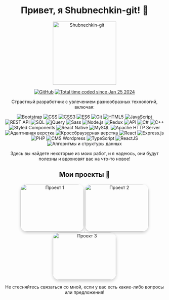 <h1 align="center">Привет, я Shubnechkin-git! 👋</h1>

<p align="center">
  <img src="https://avatars.githubusercontent.com/u/51329173?v=4" width="200" height="200" alt="Shubnechkin-git">
</p>

<p align="center">
  <a href="https://github.com/Shubnechkin-git"><img src="https://img.shields.io/github/followers/Shubnechkin-git.svg?label=GitHub&style=social" alt="GitHub"></a>
  <a href="https://wakatime.com/@018d404d-ac1a-4b76-bcf9-a2bd89cec2ba"><img src="https://wakatime.com/badge/user/018d404d-ac1a-4b76-bcf9-a2bd89cec2ba.svg" alt="Total time coded since Jan 25 2024" /></a>
</p>


<p align="center">Страстный разработчик с увлечением разнообразных технологий, включая:</p>

<p align="center">
  <img src="https://img.shields.io/badge/Bootstrap-563D7C?style=for-the-badge&logo=bootstrap&logoColor=white" alt="Bootstrap">
  <img src="https://img.shields.io/badge/CSS-239120?style=for-the-badge&logo=css3&logoColor=white" alt="CSS">
  <img src="https://img.shields.io/badge/CSS3-1572B6?style=for-the-badge&logo=css3&logoColor=white" alt="CSS3">
  <img src="https://img.shields.io/badge/ES6-F7DF1E?style=for-the-badge&logo=javascript&logoColor=black" alt="ES6">
  <img src="https://img.shields.io/badge/Git-F05032?style=for-the-badge&logo=git&logoColor=white" alt="Git">
  <img src="https://img.shields.io/badge/HTML5-E34F26?style=for-the-badge&logo=html5&logoColor=white" alt="HTML5">
  <img src="https://img.shields.io/badge/JavaScript-F7DF1E?style=for-the-badge&logo=javascript&logoColor=black" alt="JavaScript">
  <img src="https://img.shields.io/badge/REST%20API-FF7F11?style=for-the-badge" alt="REST API">
  <img src="https://img.shields.io/badge/SQL-4479A1?style=for-the-badge&logo=mysql&logoColor=white" alt="SQL">
  <img src="https://img.shields.io/badge/jQuery-0769AD?style=for-the-badge&logo=jquery&logoColor=white" alt="jQuery">
  <img src="https://img.shields.io/badge/Sass-CC6699?style=for-the-badge&logo=sass&logoColor=white" alt="Sass">
  <img src="https://img.shields.io/badge/Node.js-339933?style=for-the-badge&logo=node.js&logoColor=white" alt="Node.js">
  <img src="https://img.shields.io/badge/Redux-764ABC?style=for-the-badge&logo=redux&logoColor=white" alt="Redux">
  <img src="https://img.shields.io/badge/API-000000?style=for-the-badge" alt="API">
  <img src="https://img.shields.io/badge/C%23-239120?style=for-the-badge&logo=c-sharp&logoColor=white" alt="C#">
  <img src="https://img.shields.io/badge/C++-00599C?style=for-the-badge&logo=c%2B%2B&logoColor=white" alt="C++">
  <img src="https://img.shields.io/badge/Styled%20Components-DB7093?style=for-the-badge&logo=styled-components&logoColor=white" alt="Styled Components">
  <img src="https://img.shields.io/badge/React%20Native-61DAFB?style=for-the-badge&logo=react&logoColor=white" alt="React Native">
  <img src="https://img.shields.io/badge/MySQL-4479A1?style=for-the-badge&logo=mysql&logoColor=white" alt="MySQL">
  <img src="https://img.shields.io/badge/Apache%20HTTP%20Server-D22128?style=for-the-badge&logo=apache&logoColor=white" alt="Apache HTTP Server">
  <img src="https://img.shields.io/badge/Адаптивная%20верстка-61DAFB?style=for-the-badge" alt="Адаптивная верстка">
  <img src="https://img.shields.io/badge/Кроссбраузерная%20верстка-00599C?style=for-the-badge" alt="Кроссбраузерная верстка">
  <img src="https://img.shields.io/badge/React-61DAFB?style=for-the-badge&logo=react&logoColor=white" alt="React">
  <img src="https://img.shields.io/badge/Express.js-000000?style=for-the-badge&logo=express&logoColor=white" alt="Express.js">
  <img src="https://img.shields.io/badge/PHP-777BB4?style=for-the-badge&logo=php&logoColor=white" alt="PHP">
  <img src="https://img.shields.io/badge/CMS%20Wordpress-21759B?style=for-the-badge&logo=wordpress&logoColor=white" alt="CMS Wordpress">
  <img src="https://img.shields.io/badge/TypeScript-3178C6?style=for-the-badge&logo=typescript&logoColor=white" alt="TypeScript">
  <img src="https://img.shields.io/badge/ReactJS-61DAFB?style=for-the-badge&logo=react&logoColor=white" alt="ReactJS">
  <img src="https://img.shields.io/badge/Алгоритмы%20и%20структуры%20данных-00599C?style=for-the-badge" alt="Алгоритмы и структуры данных">
</p>

<p align="center">Здесь вы найдете некоторые из моих работ, и я надеюсь, они будут полезны и вдохновят вас на что-то новое!</p>

<h2 align="center">Мои проекты 🚀</h2>

<div align="center">
  <a href="ссылка_на_проект_1">
    <img src="путь_к_изображению_проекта_1" alt="Проект 1" style="border-radius: 20px; box-shadow: 0px 4px 10px rgba(0, 0, 0, 0.2); transition: transform 0.3s ease-in-out;" width="200" height="150">
  </a>
  <a href="ссылка_на_проект_2">
    <img src="путь_к_изображению_проекта_2" alt="Проект 2" style="border-radius: 20px; box-shadow: 0px 4px 10px rgba(0, 0, 0, 0.2); transition: transform 0.3s ease-in-out;" width="200" height="150">
  </a>
  <a href="ссылка_на_проект_3">
    <img src="путь_к_изображению_проекта_3" alt="Проект 3" style="border-radius: 20px; box-shadow: 0px 4px 10px rgba(0, 0, 0, 0.2); transition: transform 0.3s ease-in-out;" width="200" height="150">
  </a>
</div>

<p align="center">Не стесняйтесь связаться со мной, если у вас есть какие-либо вопросы или предложения!</p>
